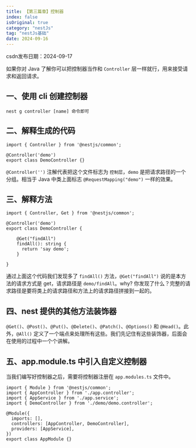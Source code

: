 ```yaml
---
title: 【第三篇章】控制器
index: false
isOriginal: true
category: "nestJs"
tag: "nestJs基础"
date: 2024-09-16
---
```


csdn发布日期：2024-09-17

如果你对 Java 了解你可以把控制器当作和 `Controller` 层一样就行，用来接受请求和返回请求。

## 一、使用 cli 创建控制器

```shell
nest g controller [name] 命令即可
```

## 二、解释生成的代码

```shell
import { Controller } from '@nestjs/common';

@Controller('demo')
export class DemoController {}
```

`@Controller('')` 注解代表把这个文件标志为 `控制层`，`demo` 是把请求路径的一个分组。相当于 Java 中类上面标志 `@RequestMapping("demo")` 一样的效果。

## 三、解释方法

```shell
import { Controller, Get } from '@nestjs/common';

@Controller('demo')
export class DemoController {

    @Get("findAll")
    findAll(): string {
      return 'say demo';
    }

}
```

通过上面这个代码我们发现多了 `findAll()` 方法，`@Get("findAll")` 说的是本方法的请求方式是 get，请求路径是 `demo/findAll`。why? 你发现了什么？完整的请求路径是要将类上的请求路径和方法上的请求路径拼接到一起的。

## 四、nest 提供的其他方法装饰器

`@Get()`、`@Post()`、`@Put()`、`@Delete()`、`@Patch()`、`@Options()` 和 `@Head()`。此外，`@All()` 定义了一个端点来处理所有这些。我们先记住有这些装饰器，后面会在使用的过程中一个个讲解。

## 五、app.module.ts 中引入自定义控制器

当我们编写好控制器之后，需要将控制器注册在 `app.modules.ts` 文件中。

```shell
import { Module } from '@nestjs/common';
import { AppController } from './app.controller';
import { AppService } from './app.service';
import { DemoController } from './demo/demo.controller';

@Module({
  imports: [],
  controllers: [AppController, DemoController],
  providers: [AppService],
})
export class AppModule {}
```